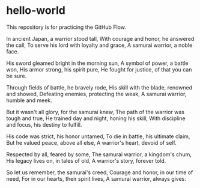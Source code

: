 # hello-world
This repository is for practicing the GitHub Flow.

In ancient Japan, a warrior stood tall,
With courage and honor, he answered the call,
To serve his lord with loyalty and grace,
A samurai warrior, a noble face.

His sword gleamed bright in the morning sun,
A symbol of power, a battle won,
His armor strong, his spirit pure,
He fought for justice, of that you can be sure.

Through fields of battle, he bravely rode,
His skill with the blade, renowned and showed,
Defeating enemies, protecting the weak,
A samurai warrior, humble and meek.

But it wasn't all glory, for the samurai knew,
The path of the warrior was tough and true,
He trained day and night, honing his skill,
With discipline and focus, his destiny to fulfill.

His code was strict, his honor untamed,
To die in battle, his ultimate claim,
But he valued peace, above all else,
A warrior's heart, devoid of self.

Respected by all, feared by some,
The samurai warrior, a kingdom's chum,
His legacy lives on, in tales of old,
A warrior's story, forever told.

So let us remember, the samurai's creed,
Courage and honor, in our time of need,
For in our hearts, their spirit lives,
A samurai warrior, always gives.

